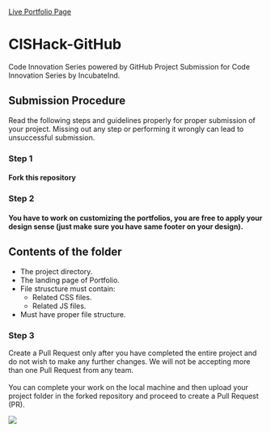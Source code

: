 [Live Portfolio Page](https://pratik-sahu-au13.github.io/CISHack/)

# CISHack-GitHub
Code Innovation Series powered by GitHub
Project Submission for Code Innovation Series by IncubateInd.

## Submission Procedure
Read the following steps and guidelines properly for proper submission of your project. Missing out any step or performing it wrongly can lead to unsuccessful submission. 

### Step 1
#### Fork this repository

### Step 2
#### You have to work on customizing the portfolios, you are free to apply your design sense (just make sure you have same footer on your design).

## Contents of the folder
+ The project directory.
+ The landing page of Portfolio.
+ File struscture must contain:
    - Related CSS files.
    - Related JS files.
+ Must have proper file structure.

### Step 3
Create a Pull Request only after you have completed the entire project and do not wish to make any further changes. We will not be accepting more than one Pull Request from any team. \
\
You can complete your work on the local machine and then upload your project folder in the forked repository and proceed to create a Pull Request (PR).

![](https://storage.googleapis.com/incind/Day-3PSpmjL2)
